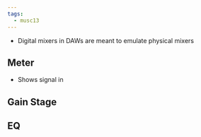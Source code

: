 ```yaml
---
tags:
  - musc13
---
```

- Digital mixers in DAWs are meant to emulate physical mixers
## Meter
- Shows signal in
## Gain Stage
## EQ